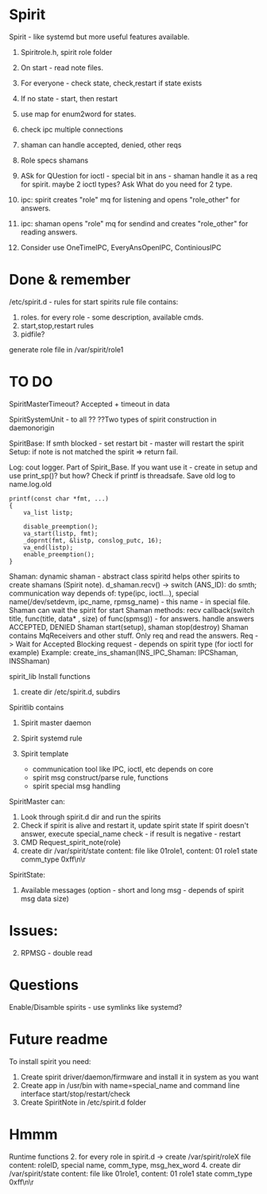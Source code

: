 # Spirit
Spirit - like systemd but more useful features available.

1. Spiritrole.h, spirit role folder
2. On start - read note files.
3. For everyone - check state, check,restart if state exists
4. If no state - start, then restart

6. use map for enum2word for states.

9. check ipc multiple connections
10. shaman can handle accepted, denied, other reqs
11. Role specs shamans
12. ASk for QUestion for ioctl - special bit in ans - shaman handle it as a req for spirit. maybe 2 ioctl types? Ask What do you need for 2 type.

14. ipc: spirit creates "role" mq for listening and opens "role_other" for answers.
16. ipc: shaman opens "role" mq for sendind and creates "role_other" for reading answers.
17. Consider use OneTimeIPC, EveryAnsOpenIPC, ContiniousIPC

# Done & remember

/etc/spirit.d - rules for start spirits
rule file contains:
1. roles. for every role - some description, available cmds.
2. start,stop,restart rules
3. pidfile?

generate role file in /var/spirit/role1

# TO DO
SpiritMasterTimeout?
Accepted + timeout in data

SpiritSystemUnit - to all ??
??Two types of spirit construction in daemonorigin

SpiritBase:
If smth blocked - set restart bit - master will restart the spirit
Setup: if note is not matched the spirit => return fail.

Log:
cout logger. Part of Spirit_Base. If you want use it - create in setup and use print_sp()? but how?
Check if printf is threadsafe.
Save old log to name.log.old

```
printf(const char *fmt, ...)
{
	va_list	listp;

	disable_preemption();
	va_start(listp, fmt);
	_doprnt(fmt, &listp, conslog_putc, 16);
	va_end(listp);
	enable_preemption();
}
```

Shaman:
dynamic shaman - abstract class
spiritd helps other spirits to create shamans (Spirit note).
d_shaman.recv() -> switch (ANS_ID): do smth;
communication way depends of: type(ipc, ioctl...), special name(/dev/setdevm, ipc_name, rpmsg_name) - this name - in special file.
Shaman can wait the spirit for start
Shaman methods: 
recv callback(switch title, func(title, data* , size) of func(spmsg)) - for answers.
handle answers ACCEPTED, DENIED
Shaman start(setup), shaman stop(destroy)
Shaman contains MqReceivers and other stuff.
Only req and read the answers.
Req -> Wait for Accepted 
Blocking request - depends on spirit type (for ioctl for example)
Example: create_ins_shaman(INS_IPC_Shaman: IPCShaman, INSShaman)

spirit_lib
Install functions
1. create dir /etc/spirit.d, subdirs

Spiritlib contains
1. Spirit master daemon
2. Spirit systemd rule

3. Spirit template
	- communication tool like IPC, ioctl, etc depends on core
	- spirit msg construct/parse rule, functions
	- spirit special msg handling

SpiritMaster can:
1. Look through spirit.d dir and run the spirits
2. Check if spirit is alive and restart it, update spirit state
	If spirit doesn't answer, execute special_name check - if result is negative - restart
3. CMD Request_spirit_note(role)
4. create dir /var/spirit/state content: file like 01role1, content: 01 role1 state comm_type 0xff\n\r

SpiritState:
1. Available messages (option - short and long msg - depends of spirit msg data size)

# Issues:
2. RPMSG - double read

# Questions

Enable/Disamble spirits - use symlinks like systemd?

# Future readme

To install spirit you need:
1. Create spirit driver/daemon/firmware and install it in system as you want
2. Create app in /usr/bin with name=special_name and command line interface start/stop/restart/check
3. Create SpiritNote in /etc/spirit.d folder

# Hmmm

Runtime functions
2. for every role in spirit.d -> create /var/spirit/roleX file content:
	roleID, special name, comm_type, msg_hex_word
4. create dir /var/spirit/state content: file like 01role1, content: 01 role1 state comm_type 0xff\n\r
